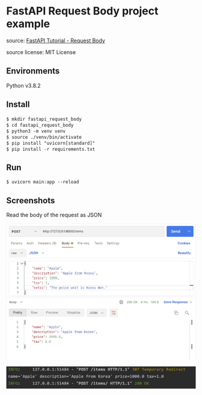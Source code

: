 # FastAPI Request Body project example

source: [FastAPI Tutorial - Request Body](https://fastapi.tiangolo.com/tutorial/body/)

source license: MIT License

## Environments
Python v3.8.2

## Install
```shell
$ mkdir fastapi_request_body
$ cd fastapi_request_body
$ python3 -m venv venv
$ source ./venv/bin/activate
$ pip install "uvicorn[standard]"
$ pip install -r requirements.txt
```

## Run
```shell
$ uvicorn main:app --reload
```

## Screenshots

Read the body of the request as JSON

![POST /items](screenshots/post_items_with_json_body.png)

![Log](screenshots/post_items_log.png)
